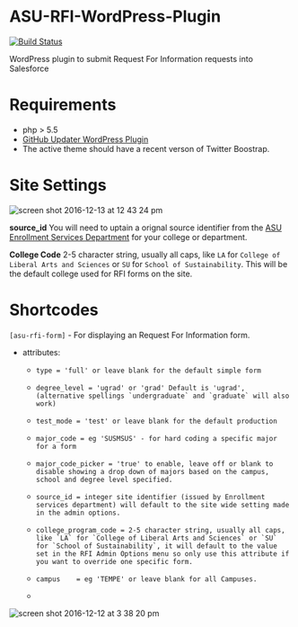 # ASU-RFI-WordPress-Plugin
[![Build Status](https://travis-ci.org/gios-asu/ASU-RFI-WordPress-Plugin.svg?branch=develop)](https://travis-ci.org/gios-asu/ASU-RFI-WordPress-Plugin)

WordPress plugin to submit Request For Information requests into Salesforce

# Requirements
* php > 5.5 
* [GitHub Updater WordPress Plugin](https://github.com/afragen/github-updater)
* The active theme should have a recent verson of Twitter Boostrap.


# Site Settings
![screen shot 2016-12-13 at 12 43 24 pm](https://cloud.githubusercontent.com/assets/295804/21156084/c728ccae-c131-11e6-8e0f-7cbc1a6e3db6.png)

**source_id** You will need to uptain a orignal source identifier from the [ASU Enrollment Services Department](mailto:ecomm@asu.edu) for your college or department.

**College Code** 2-5 character string, usually all caps, like `LA` for `College of Liberal Arts and Sciences` or `SU` for `School of Sustainability`. This will be the default college used for RFI forms on the site.


# Shortcodes

`[asu-rfi-form]` - For displaying an Request For Information form.
* attributes:
   *     type = 'full' or leave blank for the default simple form
   *     degree_level = 'ugrad' or 'grad' Default is 'ugrad', (alternative spellings `undergraduate` and `graduate` will also work)
   *     test_mode = 'test' or leave blank for the default production
   *     major_code = eg 'SUSMSUS' - for hard coding a specific major for a form
   *     major_code_picker = 'true' to enable, leave off or blank to disable showing a drop down of majors based on the campus, school and degree level specified. 
   *     source_id = integer site identifier (issued by Enrollment services department) will default to the site wide setting made in the admin options.
   *     college_program_code = 2-5 character string, usually all caps, like `LA` for `College of Liberal Arts and Sciences` or `SU` for `School of Sustainability`, it will default to the value set in the RFI Admin Options menu so only use this attribute if you want to override one specific form.
   *     campus    = eg 'TEMPE' or leave blank for all Campuses.
   *

![screen shot 2016-12-12 at 3 38 20 pm](https://cloud.githubusercontent.com/assets/295804/21119802/6a034bc2-c081-11e6-8d86-c5d55b0efc9c.png)

